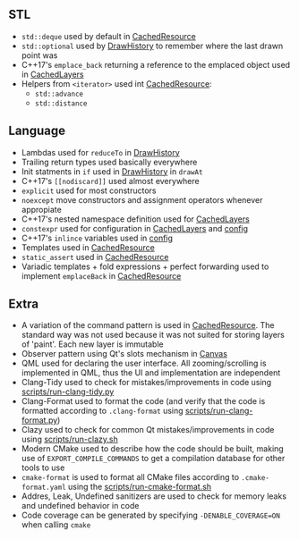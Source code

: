 ## STL
* `std::deque` used by default in [CachedResource](https://github.com/AlexandruIca/Skribble/blob/cached-layers/src/cached_resource.hpp)
* `std::optional` used by [DrawHistory](https://github.com/AlexandruIca/Skribble/blob/cached-layers/src/draw_history.hpp) to remember where the last drawn point was
* C++17's `emplace_back` returning a reference to the emplaced object used in [CachedLayers](https://github.com/AlexandruIca/Skribble/blob/cached-layers/src/draw_history.hpp)
* Helpers from `<iterator>` used int [CachedResource](https://github.com/AlexandruIca/Skribble/blob/cached-layers/src/cached_resource.hpp):
    - `std::advance`
    - `std::distance`

## Language
* Lambdas used for `reduceTo` in [DrawHistory](https://github.com/AlexandruIca/Skribble/blob/cached-layers/src/draw_history.hpp)
* Trailing return types used basically everywhere
* Init statments in `if` used in [DrawHistory](https://github.com/AlexandruIca/Skribble/blob/cached-layers/src/draw_history.hpp) in `drawAt`
* C++17's `[[nodiscard]]` used almost everywhere
* `explicit` used for most constructors
* `noexcept` move constructors and assignment operators whenever appropiate
* C++17's nested namespace definition used for [CachedLayers](https://github.com/AlexandruIca/Skribble/blob/cached-layers/src/draw_history.hpp)
* `constexpr` used for configuration in [CachedLayers](https://github.com/AlexandruIca/Skribble/blob/cached-layers/src/draw_history.hpp) and [config](https://github.com/AlexandruIca/Skribble/blob/cached-layers/src/canvas_config.hpp)
* C++17's `inlince` variables used in [config](https://github.com/AlexandruIca/Skribble/blob/cached-layers/src/canvas_config.hpp)
* Templates used in [CachedResource](https://github.com/AlexandruIca/Skribble/blob/cached-layers/src/cached_resource.hpp)
* `static_assert` used in [CachedResource](https://github.com/AlexandruIca/Skribble/blob/cached-layers/src/cached_resource.hpp)
* Variadic templates + fold expressions + perfect forwarding used to implement `emplaceBack` in [CachedResource](https://github.com/AlexandruIca/Skribble/blob/cached-layers/src/cached_resource.hpp)

## Extra
* A variation of the command pattern is used in [CachedResource](https://github.com/AlexandruIca/Skribble/blob/cached-layers/src/cached_resource.hpp). The standard way was not used because it was not suited for storing layers of 'paint'. Each new layer is immutable
* Observer pattern using Qt's slots mechanism in [Canvas](https://github.com/AlexandruIca/Skribble/blob/cached-layers/src/canvas.hpp)
* QML used for declaring the user interface. All zooming/scrolling is implemented in QML, thus the UI and implementation are independent
* Clang-Tidy used to check for mistakes/improvements in code using [scripts/run-clang-tidy.py](https://github.com/AlexandruIca/Skribble/blob/master/scripts/run-clang-tidy.py)
* Clang-Format used to format the code (and verify that the code is formatted according to `.clang-format` using [scripts/run-clang-format.py](https://github.com/AlexandruIca/Skribble/blob/master/scripts/run-clang-format.py))
* Clazy used to check for common Qt mistakes/improvements in code using [scripts/run-clazy.sh](https://github.com/AlexandruIca/Skribble/blob/master/scripts/run-clazy.sh)
* Modern CMake used to describe how the code should be built, making use of `EXPORT_COMPILE_COMMANDS` to get a compilation database for other tools to use
* `cmake-format` is used to format all CMake files according to `.cmake-format.yaml` using the [scripts/run-cmake-format.sh](https://github.com/AlexandruIca/Skribble/blob/master/scripts/run-cmake-format.sh)
* Addres, Leak, Undefined sanitizers are used to check for memory leaks and undefined behavior in code
* Code coverage can be generated by specifying `-DENABLE_COVERAGE=ON` when calling `cmake`
